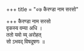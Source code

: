 +++
title = "०७ कैरण्डा नाम सरसो"

+++
कैरण्डा नाम सरसो  
वृकस्य वम्या अधि ।  
ततो यवो व्य् अरोहत्  
सो ऽभवद् विषदूषणः ॥